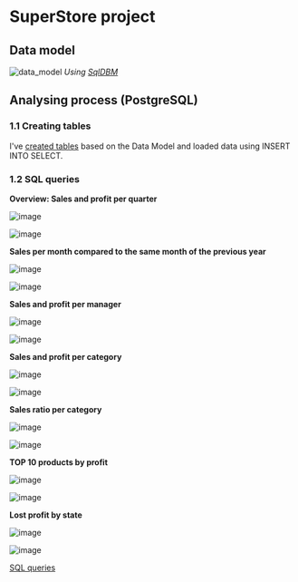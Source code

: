# SuperStore project

## Data model
![data_model](https://github.com/HannaStselmashok/DE-101/assets/99286647/e6f53e59-d760-4e3a-ad02-29df1a61b5f2)
_Using [SqlDBM](https://sqldbm.com/Home/)_

## Analysing process (PostgreSQL)
### 1.1 Creating tables
I've [created tables](MODULE02/creating_tables.sql) based on the Data Model and loaded data using INSERT INTO SELECT.

### 1.2 SQL queries 

**Overview: Sales and profit per quarter**

![image](https://github.com/HannaStselmashok/DE-101/assets/99286647/a14cd3b1-f104-45d6-9989-4a4c2a49407f)

![image](https://github.com/HannaStselmashok/DE-101/assets/99286647/4d3e74ed-0414-4d79-b1a2-46b2fd03919e)

**Sales per month compared to the same month of the previous year**

![image](https://github.com/HannaStselmashok/DE-101/assets/99286647/69500ac4-88f0-4789-8b97-733eaf166e25)

![image](https://github.com/HannaStselmashok/DE-101/assets/99286647/59c050b7-04f8-4360-85fb-8e183702b99d)

**Sales and profit per manager**

![image](https://github.com/HannaStselmashok/DE-101/assets/99286647/47674ce3-6d13-40f4-905c-49fafa9c43ed)

![image](https://github.com/HannaStselmashok/DE-101/assets/99286647/c12eb5ce-f893-46f6-8145-eb7504b8b336)

**Sales and profit per category**

![image](https://github.com/HannaStselmashok/DE-101/assets/99286647/cab64f1a-6e14-43e7-a355-b8303b4dd460)

![image](https://github.com/HannaStselmashok/DE-101/assets/99286647/d4ed3b59-1fcb-46e2-9b64-22d547f23497)

**Sales ratio per category**

![image](https://github.com/HannaStselmashok/DE-101/assets/99286647/c4a017a0-966b-46d8-a614-d98336efc40e)

![image](https://github.com/HannaStselmashok/DE-101/assets/99286647/5fc9d259-c5b2-49bf-aa0e-7f56853ef944)

**TOP 10 products by profit**

![image](https://github.com/HannaStselmashok/DE-101/assets/99286647/48016124-8bee-4299-91c5-0594f97d4f04)

![image](https://github.com/HannaStselmashok/DE-101/assets/99286647/83e509e9-9c72-4c64-a062-699decb68d7d)

**Lost profit by state**

![image](https://github.com/HannaStselmashok/DE-101/assets/99286647/c91b9c28-479e-46ca-a4be-d4b14236ac76)

![image](https://github.com/HannaStselmashok/DE-101/assets/99286647/f2b1cb07-5f29-4c80-bbbd-796f7dbbbc24)

[SQL queries](MODULE02/sql_queries.sql)
